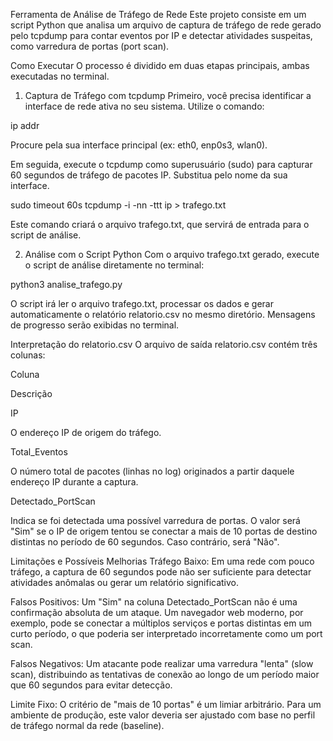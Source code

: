 Ferramenta de Análise de Tráfego de Rede
Este projeto consiste em um script Python que analisa um arquivo de captura de tráfego de rede gerado pelo tcpdump para contar eventos por IP e detectar atividades suspeitas, como varredura de portas (port scan).

Como Executar
O processo é dividido em duas etapas principais, ambas executadas no terminal.

1. Captura de Tráfego com tcpdump
Primeiro, você precisa identificar a interface de rede ativa no seu sistema. Utilize o comando:

ip addr

Procure pela sua interface principal (ex: eth0, enp0s3, wlan0).

Em seguida, execute o tcpdump como superusuário (sudo) para capturar 60 segundos de tráfego de pacotes IP. Substitua <interface> pelo nome da sua interface.

sudo timeout 60s tcpdump -i <interface> -nn -ttt ip > trafego.txt

Este comando criará o arquivo trafego.txt, que servirá de entrada para o script de análise.

2. Análise com o Script Python
Com o arquivo trafego.txt gerado, execute o script de análise diretamente no terminal:

python3 analise_trafego.py

O script irá ler o arquivo trafego.txt, processar os dados e gerar automaticamente o relatório relatorio.csv no mesmo diretório. Mensagens de progresso serão exibidas no terminal.

Interpretação do relatorio.csv
O arquivo de saída relatorio.csv contém três colunas:

Coluna

Descrição

IP

O endereço IP de origem do tráfego.

Total_Eventos

O número total de pacotes (linhas no log) originados a partir daquele endereço IP durante a captura.

Detectado_PortScan

Indica se foi detectada uma possível varredura de portas. O valor será "Sim" se o IP de origem tentou se conectar a mais de 10 portas de destino distintas no período de 60 segundos. Caso contrário, será "Não".

Limitações e Possíveis Melhorias
Tráfego Baixo: Em uma rede com pouco tráfego, a captura de 60 segundos pode não ser suficiente para detectar atividades anômalas ou gerar um relatório significativo.

Falsos Positivos: Um "Sim" na coluna Detectado_PortScan não é uma confirmação absoluta de um ataque. Um navegador web moderno, por exemplo, pode se conectar a múltiplos serviços e portas distintas em um curto período, o que poderia ser interpretado incorretamente como um port scan.

Falsos Negativos: Um atacante pode realizar uma varredura "lenta" (slow scan), distribuindo as tentativas de conexão ao longo de um período maior que 60 segundos para evitar detecção.

Limite Fixo: O critério de "mais de 10 portas" é um limiar arbitrário. Para um ambiente de produção, este valor deveria ser ajustado com base no perfil de tráfego normal da rede (baseline).
